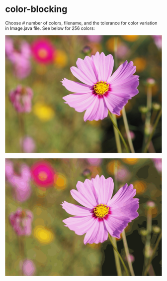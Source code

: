 # color-blocking

Choose # number of colors, filename, and the tolerance for color variation in Image.java file. See below for 256 colors:

![](https://github.com/mwreed1/color-blocking/blob/main/images/flower.jpeg)

![](https://github.com/mwreed1/color-blocking/blob/main/images/MyFile.png)


